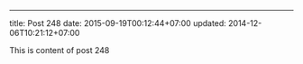 ---
title: Post 248
date: 2015-09-19T00:12:44+07:00
updated: 2014-12-06T10:21:12+07:00

This is content of post 248